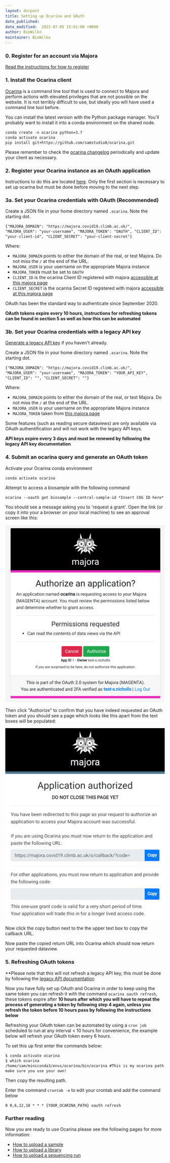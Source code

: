 ```yaml
---
layout: docpost
title: Setting up Ocarina and OAuth
date_published: 
date_modified:  2021-07-05 15:01:00 +0000
author: BioWilko
maintainer: BioWilko
---
```


### 0. Register for an account via Majora
[Read the instructions for how to register](register)

### 1. Install the Ocarina client

[Ocarina](https://github.com/SamStudio8/ocarina/tree/master/ocarina) is a command line tool that is used to connect to Majora and perform actions with elevated privileges that are not possible on the website.
It is not terribly difficult to use, but ideally you will have used a command line tool before.

You can install the latest version with the Python package manager. You'll probably want to install it into a conda environment on the shared node.

```
conda create -n ocarina python=3.7
conda activate ocarina
pip install git+https://github.com/samstudio8/ocarina.git
```

Please remember to check the [ocarina changelog](https://github.com/SamStudio8/ocarina/blob/master/CHANGELOG.md) periodically and update your client as necessary.

### 2. Register your Ocarina instance as an OAuth application

Instructions to do this are located [here](oauth-app). Only the first section is necessary to set up ocarina but must be done before moving to the next step.

### 3a. Set your Ocarina credentials with OAuth (Recommended)

Create a JSON file in your home directory named `.ocarina`. Note the starting dot.

```
{"MAJORA_DOMAIN": "https://majora.covid19.climb.ac.uk/", "MAJORA_USER": "your-username", "MAJORA_TOKEN": "OAUTH", "CLIENT_ID": "your-client-id", "CLIENT_SECRET": "your-client-secret"}
```

Where:
* `MAJORA_DOMAIN` points to either the domain of the real, or test Majora. Do not miss the `/` at the end of the URL.
* `MAJORA_USER` is your username on the appropriate Majora instance
* `MAJORA_TOKEN` must be set to `OAUTH`
* `CLIENT_ID` is the ocarina Client ID registered with majora [accessible at this majora page](https://majora.covid19.climb.ac.uk/o/applications/)
* `CLIENT_SECRET` is the ocarina Secret ID registered with majora [accessible at this majora page](https://majora.covid19.climb.ac.uk/o/applications/)

OAuth has been the standard way to authenticate since September 2020.

**OAuth tokens expire every 10 hours, instructions for refreshing tokens can be found in section 5 as well as how this can be automated**

### 3b. Set your Ocarina credentials with a legacy API key

[Generate a legacy API key](getting-api-keys) if you haven't already.

Create a JSON file in your home directory named `.ocarina`. Note the starting dot.

```
{"MAJORA_DOMAIN": "https://majora.covid19.climb.ac.uk/", "MAJORA_USER": "your-username", "MAJORA_TOKEN": "YOUR_API_KEY", "CLIENT_ID": "", "CLIENT_SECRET": ""}
```

Where:
* `MAJORA_DOMAIN` points to either the domain of the real, or test Majora. Do not miss the `/` at the end of the URL.
* `MAJORA_USER` is your username on the appropriate Majora instance
* `MAJORA_TOKEN` taken from [this majora page](https://majora.covid19.climb.ac.uk/keys/list/)

Some features (such as reading secure dataviews) are only available via OAuth authentification and will not work with the legacy API keys.

**API keys expire every 3 days and must be renewed by following the legacy API key documentation**

### 4. Submit an ocarina query and generate an OAuth token

Activate your Ocarina conda environment

```
conda activate ocarina
```

Attempt to access a biosample with the following command

```
ocarina --oauth get biosample --central-sample-id *Insert COG ID here*
```

You should see a message asking you to 'request a grant'. Open the link (or copy it into your a browser on your local machine) to see an approval screen like this:

![image](images/oauth_example.png)

Then click "Authorize" to confirm that you have indeed requested an OAuth token and you should see a page which looks like this apart from the text boxes will be populated:

![image](images/ocarina_example.png)

Now click the copy button next to the the upper text box to copy the callback URL.

Now paste the copied return URL into Ocarina which should now return your requested dataview.

### 5. Refreshing OAuth tokens

**Please note that this will not refresh a legacy API key, this must be done by following the [legacy API documentation](getting-api-keys)

Now you have fully set up OAuth and Ocarina in order to keep using the same token you can refresh it with the command `ocarina oauth refresh`, these tokens expire after **10 hours after which you will have to repeat the process of generating a token by following step 4 again, unless you refresh the token before 10 hours pass by following the instructions below**

Refreshing your OAuth token can be automated by using a `cron job` scheduled to run at any interval < 10 hours for convenience, the example below will refresh your OAuth token every 6 hours.

To set this up first enter the commands below:

```
$ conda activate ocarina
$ which ocarina
/home/sam/miniconda3/envs/ocarina/bin/ocarina #This is my ocarina path make sure you use your own!

```
Then copy the resulting path.

Enter the command `crontab -e` to edit your crontab and add the command below

```
0 0,6,12,18 * * * {YOUR_OCARINA_PATH} oauth refresh
```

### Further reading

Now you are ready to use Ocarina please see the following pages for more information:

* [How to upload a sample](https://samstudio8.github.io/majora-docs/?shell--ocarina#biosamples)
* [How to upload a library](https://samstudio8.github.io/majora-docs/?shell--ocarina#library)
* [How to upload a sequencing run](https://samstudio8.github.io/majora-docs/?shell--ocarina#sequencing)
